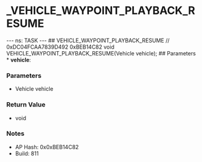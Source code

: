# _VEHICLE_WAYPOINT_PLAYBACK_RESUME

--- ns: TASK --- ## VEHICLE_WAYPOINT_PLAYBACK_RESUME  // 0xDC04FCAA7839D492 0xBEB14C82 void VEHICLE_WAYPOINT_PLAYBACK_RESUME(Vehicle vehicle);   ## Parameters * **vehicle**:

### Parameters
* Vehicle vehicle

### Return Value
* void

### Notes
* AP Hash: 0x0xBEB14C82
* Build: 811

